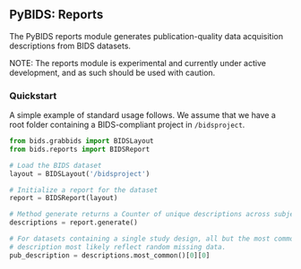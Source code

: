 ## PyBIDS: Reports

The PyBIDS reports module generates publication-quality data acquisition descriptions from BIDS datasets.

NOTE: The reports module is experimental and currently under active development, and as such should be used with caution.

### Quickstart

A simple example of standard usage follows. We assume that we have a root folder containing a BIDS-compliant project in `/bidsproject`.

```python
from bids.grabbids import BIDSLayout
from bids.reports import BIDSReport

# Load the BIDS dataset
layout = BIDSLayout('/bidsproject')

# Initialize a report for the dataset
report = BIDSReport(layout)

# Method generate returns a Counter of unique descriptions across subjects
descriptions = report.generate()

# For datasets containing a single study design, all but the most common
# description most likely reflect random missing data.
pub_description = descriptions.most_common()[0][0]
```
